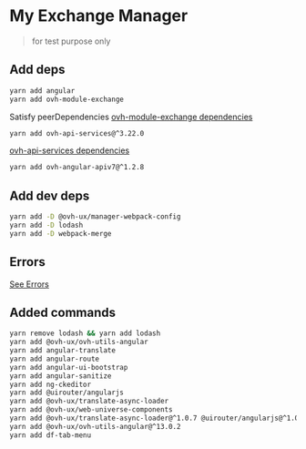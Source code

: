 # My Exchange Manager

> for test purpose only

## Add deps

```sh
yarn add angular
yarn add ovh-module-exchange
```

Satisfy peerDependencies
[ovh-module-exchange dependencies](https://github.com/ovh-ux/ovh-module-exchange/blob/master/package.json#L46)

```sh
yarn add ovh-api-services@^3.22.0
```

[ovh-api-services dependencies](https://github.com/ovh-ux/ovh-api-services/blob/master/package.json#L42)

```sh
yarn add ovh-angular-apiv7@^1.2.8
```


## Add dev deps

```sh
yarn add -D @ovh-ux/manager-webpack-config
yarn add -D lodash
yarn add -D webpack-merge
```

## Errors
[See Errors](ERRORS.md)



## Added commands

```sh
yarn remove lodash && yarn add lodash
yarn add @ovh-ux/ovh-utils-angular
yarn add angular-translate
yarn add angular-route
yarn add angular-ui-bootstrap
yarn add angular-sanitize
yarn add ng-ckeditor
yarn add @uirouter/angularjs
yarn add @ovh-ux/translate-async-loader
yarn add @ovh-ux/web-universe-components
yarn add @ovh-ux/translate-async-loader@^1.0.7 @uirouter/angularjs@^1.0.0 URIjs@^1.14.0 angular@~1.6.10 angular-translate@^2.18.1 angular-xeditable@^0.9.0 chart.js@^2.7.2 chartjs-plugin-zoom@^0.5.0 ipaddr.js jquery@^2.1.3 justgage@^1.2.2 lodash@^3.10.1 moment@^2.16.0 ovh-angular-http@^3.0.1 ovh-angular-swimming-poll@^3.0.1 ovh-api-services@^3.24.0 punycode@^1.2.4
yarn add @ovh-ux/ovh-utils-angular@^13.0.2
yarn add df-tab-menu
```
